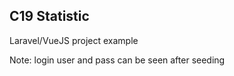 ## C19 Statistic
Laravel/VueJS project example

Note: login user and pass can be seen after seeding
